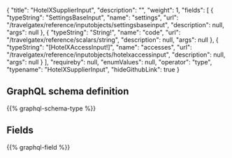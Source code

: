 {
  "title": "HotelXSupplierInput",
  "description": "",
  "weight": 1,
  "fields": [
    {
      "typeString": "SettingsBaseInput",
      "name": "settings",
      "url": "/travelgatex/reference/inputobjects/settingsbaseinput",
      "description": null,
      "args": null
    },
    {
      "typeString": "String!",
      "name": "code",
      "url": "/travelgatex/reference/scalars/string",
      "description": null,
      "args": null
    },
    {
      "typeString": "[HotelXAccessInput!]",
      "name": "accesses",
      "url": "/travelgatex/reference/inputobjects/hotelxaccessinput",
      "description": null,
      "args": null
    }
  ],
  "requireby": null,
  "enumValues": null,
  "operator": "type",
  "typename": "HotelXSupplierInput",
  "hideGithubLink": true
}
## GraphQL schema definition

{{% graphql-schema-type %}}

## Fields

{{% graphql-field %}}
